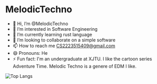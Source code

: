 # MelodicTechno

- 👋 Hi, I’m @MelodicTechno
- 👀 I’m interested in Software Engineering
- 🌱 I’m currently learning rust language
- 💞️ I’m looking to collaborate on a simple software
- 📫 How to reach me <CS2223515409@gmail.com>
- 😄 Pronouns: He
- ⚡ Fun fact: I'm an undergraduate at XJTU. I like the cartoon series Adventure Time. Melodic Techno is a genere of EDM I like.

<!---
MelodicTechno/MelodicTechno is a ✨ special ✨ repository because its `README.md` (this file) appears on your GitHub profile.
You can click the Preview link to take a look at your changes.
--->
![Top Langs](https://github-readme-stats.vercel.app/api/top-langs/?username=MelodicTechno&theme=tokyonight)
